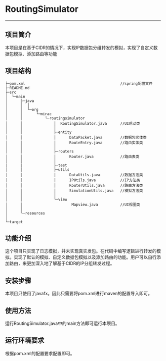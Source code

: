 # **RoutingSimulator**

---

## 项目简介

本项目是在基于CIDR的情况下，实现IP数据包分组转发的模拟，实现了自定义数据包模拟、添加路由等功能



## 项目结构

```text
├─pom.xml											//spring配置文件
├─README.md     
├─src
│  └─main
│      ├─java
│      │  │  
│      │  └─org
│      │      └─mirac
│      │          └─routingsimulator
│      │              │  RoutingSimulator.java		//UI启动类
│      │              │  
│      │              ├─entity
│      │              │      DataPacket.java		//数据包实体类
│      │              │      RouteEntry.java		//路由实体类
│      │              │      
│      │              ├─routers
│      │              │      Router.java			//路由表类
│      │              │  
|	   |              ├─test
│      │              ├─utils
│      │              │      DataUtils.java			//数据方法类
│      │              │      IPUtils.java			//IP方法类
│      │              │      RouterUtils.java		//路由方法类
│      │              │      SimulationUtils.java	//模拟方法类
│      │              │      
│      │              └─view
│      │                      Mapview.java			//UI视图类
│      │                      
│      └─resources
│                          
└─target
```



## 功能介绍

这个项目只实现了日志模拟，并未实现真实发包。在代码中编写逻辑进行转发的模拟。实现了默认的模拟、自定义数据包模拟以及添加路由的功能。用户可以自行添加路由，来更加深入地了解基于CIDR的IP分组转发过程。

## 安装步骤

本项目只使用了javafx。因此只需要将pom.xml进行maven的配置导入即可。



## 使用方法

运行RoutingSimulator.java中的main方法即可运行本项目。



## 运行环境要求

根据pom.xml的配置要求配置即可。





